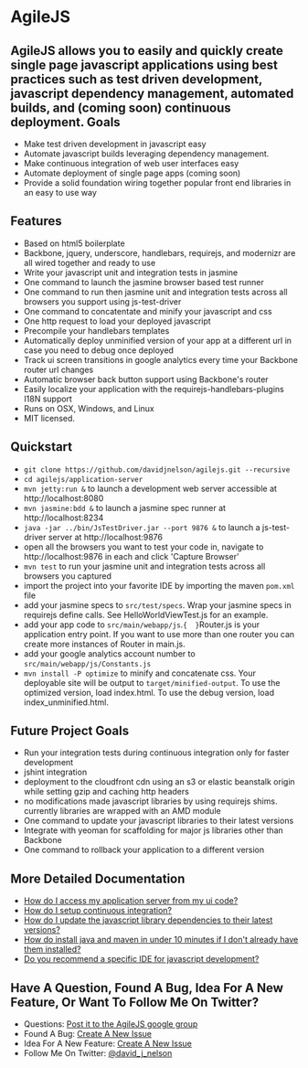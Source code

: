 AgileJS
=======

AgileJS allows you to easily and quickly create single page javascript applications using best practices such as test driven development, javascript dependency management, automated builds, and (coming soon) continuous deployment. 
Goals
-----

* Make test driven development in javascript easy
* Automate javascript builds leveraging dependency management.
* Make continuous integration of web user interfaces easy
* Automate deployment of single page apps (coming soon)
* Provide a solid foundation wiring together popular front end libraries in an easy to use way

Features
--------

* Based on html5 boilerplate
* Backbone, jquery, underscore, handlebars, requirejs, and modernizr are all wired together and ready to use
* Write your javascript unit and integration tests in jasmine
* One command to launch the jasmine browser based test runner
* One command to run then jasmine unit and integration tests across all browsers you support using js-test-driver
* One command to concatentate and minify your javascript and css
* One http request to load your deployed javascript
* Precompile your handlebars templates
* Automatically deploy unminified version of your app at a different url in case you need to debug once deployed
* Track ui screen transitions in google analytics every time your Backbone router url changes
* Automatic browser back button support using Backbone's router
* Easily localize your application with the requirejs-handlebars-plugins I18N support
* Runs on OSX, Windows, and Linux
* MIT licensed.

Quickstart
----------

* `git clone https://github.com/davidjnelson/agilejs.git --recursive`
* `cd agilejs/application-server`
* `mvn jetty:run &` to launch a development web server accessible at http://localhost:8080
* `mvn jasmine:bdd &` to launch a jasmine spec runner at http://localhost:8234
* `java -jar ../bin/JsTestDriver.jar --port 9876 &` to launch a js-test-driver server at http://localhost:9876
* open all the browsers you want to test your code in, navigate to http://localhost:9876 in each and click 'Capture Browser'
* `mvn test` to run your jasmine unit and integration tests across all browsers you captured
* import the project into your favorite IDE by importing the maven `pom.xml` file
* add your jasmine specs to `src/test/specs`. Wrap your jasmine specs in requirejs define calls.  See HelloWorldViewTest.js for an example.
* add your app code to `src/main/webapp/js`.`{  }`Router.js is your application entry point.  If you want to use more than one router you can create more instances of Router in main.js.
* add your google analytics account number to `src/main/webapp/js/Constants.js`
* `mvn install -P optimize` to minify and concatenate css.  Your deployable site will be output to `target/minified-output`.  To use the optimized version, load index.html.  To use the debug version, load index_unminified.html.

Future Project Goals
--------------------
* Run your integration tests during continuous integration only for faster development
* jshint integration
* deployment to the cloudfront cdn using an s3 or elastic beanstalk origin while setting gzip and caching http headers
* no modifications made javascript libraries by using requirejs shims.  currently libraries are wrapped with an AMD module
* One command to update your javascript libraries to their latest versions
* Integrate with yeoman for scaffolding for major js libraries other than Backbone
* One command to rollback your application to a different version


More Detailed Documentation
---------------------------

* [How do I access my application server from my ui code?](https://github.com/davidjnelson/agilejs/wiki/How-do-I-access-my-application-server-from-my-ui-code%3F)
* [How do I setup continuous integration?](https://github.com/davidjnelson/agilejs/wiki/How-do-I-setup-continuous-integration%3F)
* [How do I update the javascript library dependencies to their latest versions?](https://github.com/davidjnelson/agilejs/wiki/How-do-I-update-the-javascript-library-dependencies-to-their-latest-versions%3F)
* [How do install java and maven in under 10 minutes if I don't already have them installed?](https://github.com/davidjnelson/agilejs/wiki/How-do-install-java-and-maven%3F)
* [Do you recommend a specific IDE for javascript development?](https://github.com/davidjnelson/agilejs/wiki/Do-you-recommend-a-specific-IDE-for-javascript-development%3F)

Have A Question, Found A Bug, Idea For A New Feature, Or Want To Follow Me On Twitter?
--------------------------------------------------------------------------------------

* Questions: [Post it to the AgileJS google group](https://groups.google.com/forum/#!forum/agilejs)
* Found A Bug: [Create A New Issue](https://github.com/davidjnelson/agilejs/issues/new)
* Idea For A New Feature: [Create A New Issue](https://github.com/davidjnelson/agilejs/issues/new)
* Follow Me On Twitter: [@david_j_nelson](https://twitter.com/david_j_nelson)
